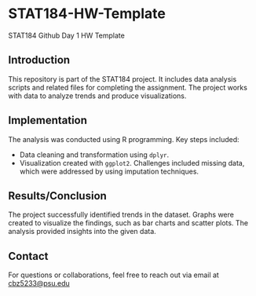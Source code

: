 # STAT184-HW-Template
 STAT184 Github Day 1 HW Template
## Introduction
This repository is part of the STAT184 project. It includes data analysis scripts and related files for completing the assignment. The project works with data to analyze trends and produce visualizations.
## Implementation
The analysis was conducted using R programming. Key steps included:
- Data cleaning and transformation using `dplyr`.
- Visualization created with `ggplot2`.
Challenges included missing data, which were addressed by using imputation techniques.
## Results/Conclusion
The project successfully identified trends in the dataset. Graphs were created to visualize the findings, such as bar charts and scatter plots. The analysis provided insights into the given data.
## Contact
For questions or collaborations, feel free to reach out via email at cbz5233@psu.edu
